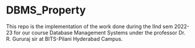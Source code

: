 # DBMS_Property
This repo is the implementation of the work done during the IInd sem 2022-23 for our course Database Management Systems under the professor Dr. R. Gururaj sir at BITS-Pilani Hyderabad Campus.
